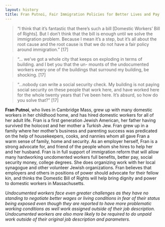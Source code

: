 ```yaml
---
layout: history
title: Fran Putnoi, Fair Immigration Policies for Better Lives and Pay
---
```

> “I think that it’s fantastic that there’s such a bill [Domestic Workers’ Bill of Rights]. But I don’t think that the bill is enough until we solve the immigration problem. Because I mean it’s a step, but it’s all about the root cause and the root cause is that we do not have a fair policy around immigration.” [17]

>“... we’ve got a whole city that keeps on exploding in terms of building. and I bet you that the un- mounts of the undocumented workers every one of the buildings that surround my building, be shocking. [17]

>“...nobody can write a social security check. My building is not paying social security on
these people that work here, and have worked here for the whole twenty years that I’ve been
here. It’s absurd, so how do you solve that?” [17]


**Fran Putnoi**, who lives in Cambridge Mass, grew up with many domestic workers in her childhood home, and has hired domestic workers for all of her adult life. Fran is a first generation Jewish American, her father having survived the holocost and her mother a Turkish Jew. Fran grew up in a family where her mother’s business and parenting success was predicated on the help of housekeepers, cooks, and nannies whom all gave Fran a warm sense of family, home and security. As an employer herself, Fran is a strong advocate for, and friend of the people whom she hires to help her and her husband. Fran is in full support of immigration reform that will allow many hardworking uncdomented workers full benefits, better pay, social security money, college degrees. She does organizing work with her local synagogue and other volunteer Jewish organizations. Fran believes that employers and others in positions of power should advocate for their fellow kin, and thinks the Domestic Bill of Rights will help bring dignity and power to domestic workers in Massachusetts.  

*Undocumented workers face even greater challenges as they have no standing to negotiate better wages or living conditions in fear of their status being exposed even though they are reported to have more problematic working conditions as well work assigned outside of their job description. Undocumented workers are also more likely to be required to do unpaid work outside of their original job description and parameters.*
